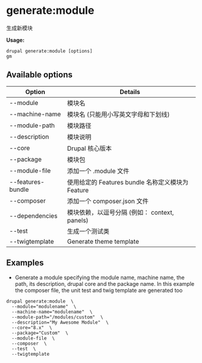# generate:module
生成新模块

**Usage:**
```
drupal generate:module [options]
gm
```

## Available options
Option | Details
-------|-------------
--module | 模块名
--machine-name | 模块名 (只能用小写英文字母和下划线)
--module-path | 模块路径
--description | 模块说明
--core | Drupal 核心版本
--package | 模块包
--module-file | 添加一个 .module 文件
--features-bundle | 使用给定的 Features bundle 名称定义模块为 Feature
--composer | 添加一个 composer.json 文件
--dependencies | 模块依赖，以逗号分隔 (例如： context, panels)
--test | 生成一个测试类
--twigtemplate | Generate theme template

## Examples
* Generate a module specifying the module name, machine name, the path, its description, drupal core and the package name. In this example the composer file, the unit test and twig template are generated too
```
drupal generate:module  \
  --module="modulename"  \
  --machine-name="modulename"  \
  --module-path="/modules/custom"  \
  --description="My Awesome Module"  \
  --core="8.x"  \
  --package="Custom"  \
  --module-file  \
  --composer  \
  --test  \
  --twigtemplate
```
